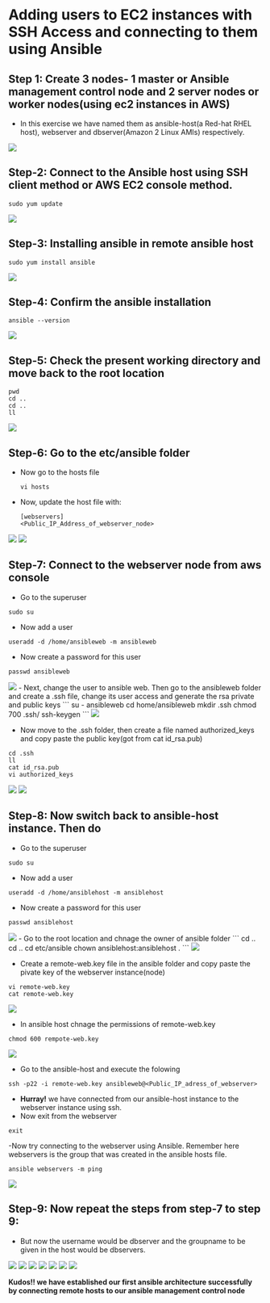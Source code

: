 # Adding users to EC2 instances with SSH Access and connecting to them using Ansible

## Step 1: Create 3 nodes- 1 master or Ansible management control node and 2 server nodes or worker nodes(using ec2 instances in AWS)
- In this exercise we have named them as ansible-host(a Red-hat RHEL host), webserver and dbserver(Amazon 2 Linux AMIs) respectively.
<img src="https://github.com/kuluruvineeth/Devops/blob/main/ansibleServerConnectionExercise/screenshots/2.png">

## Step-2: Connect to the Ansible host using SSH client method or AWS EC2 console method.
```
sudo yum update
```
<img src="https://github.com/kuluruvineeth/Devops/blob/main/ansibleServerConnectionExercise/screenshots/3.png">


## Step-3: Installing ansible in remote ansible host
```
sudo yum install ansible
```
<img src="https://github.com/kuluruvineeth/Devops/blob/main/ansibleServerConnectionExercise/screenshots/7.png">

## Step-4: Confirm the ansible installation
```
ansible --version
```
<img src="https://github.com/kuluruvineeth/Devops/blob/main/ansibleServerConnectionExercise/screenshots/8.png">

## Step-5: Check the present working directory and move back to the root location
```
pwd
cd ..
cd ..
ll
```
<img src="https://github.com/kuluruvineeth/Devops/blob/main/ansibleServerConnectionExercise/screenshots/9.png">

## Step-6: Go to the etc/ansible folder
- Now go to the hosts file
  ```
  vi hosts
  ```
-  Now, update the host file with:
   ```
   [webservers]
   <Public_IP_Address_of_webserver_node>
   ```
<img src="https://github.com/kuluruvineeth/Devops/blob/main/ansibleServerConnectionExercise/screenshots/11.png">
<img src="https://github.com/kuluruvineeth/Devops/blob/main/ansibleServerConnectionExercise/screenshots/12.png">

## Step-7: Connect to the webserver node from aws console
- Go to the superuser
```
sudo su
```
- Now add a user
```
useradd -d /home/ansibleweb -m ansibleweb
```
- Now create a password for this user
```
passwd ansibleweb
```
<img src="https://github.com/kuluruvineeth/Devops/blob/main/ansibleServerConnectionExercise/screenshots/14.png">
- Next, change the user to ansible web. Then go to the ansibleweb folder and create a .ssh file, change its user access and generate the rsa private and public keys
```
su - ansibleweb
cd home/ansibleweb
mkdir .ssh
chmod 700 .ssh/
ssh-keygen
```
<img src="https://github.com/kuluruvineeth/Devops/blob/main/ansibleServerConnectionExercise/screenshots/15.png">

- Now move to the .ssh folder, then create a file named authorized_keys and copy paste the public key(got from cat id_rsa.pub)
```
cd .ssh
ll
cat id_rsa.pub
vi authorized_keys
```
<img src="https://github.com/kuluruvineeth/Devops/blob/main/ansibleServerConnectionExercise/screenshots/16.png">
<img src="https://github.com/kuluruvineeth/Devops/blob/main/ansibleServerConnectionExercise/screenshots/17.png">

## Step-8: Now switch back to ansible-host instance. Then do
- Go to the superuser
```
sudo su
```
- Now add a user
```
useradd -d /home/ansiblehost -m ansiblehost
```
- Now create a password for this user
```
passwd ansiblehost
```
<img src="https://github.com/kuluruvineeth/Devops/blob/main/ansibleServerConnectionExercise/screenshots/19.png">
- Go to the root location and chnage the owner of ansible folder
```
cd ..
cd ..
cd etc/ansible
chown ansiblehost:ansiblehost .
```
<img src="https://github.com/kuluruvineeth/Devops/blob/main/ansibleServerConnectionExercise/screenshots/20.png">

- Create  a remote-web.key file in the ansible folder and copy paste the pivate key of the webserver instance(node)
``` 
vi remote-web.key
cat remote-web.key
``` 
<img src="https://github.com/kuluruvineeth/Devops/blob/main/ansibleServerConnectionExercise/screenshots/21.png">

- In ansible host chnage the permissions of remote-web.key
``` 
chmod 600 rempote-web.key
```
<img src="https://github.com/kuluruvineeth/Devops/blob/main/ansibleServerConnectionExercise/screenshots/23.png">

- Go to the ansible-host and execute the folowing
```
ssh -p22 -i remote-web.key ansibleweb@<Public_IP_adress_of_webserver>
```
- **Hurray!** we have connected from our ansible-host instance to the webserver instance using ssh.
- Now exit from the webserver
```
exit
```
-Now try connecting to the webserver using Ansible. Remember here webservers is the group that was created in the ansible hosts file.
```
ansible webservers -m ping
```
<img src="https://github.com/kuluruvineeth/Devops/blob/main/ansibleServerConnectionExercise/screenshots/24.png">

## Step-9: Now repeat the steps from step-7 to step 9:

- But now the username would be dbserver and the groupname to be given in the host would be dbservers.
<img src="https://github.com/kuluruvineeth/Devops/blob/main/ansibleServerConnectionExercise/screenshots/25.png">
<img src="https://github.com/kuluruvineeth/Devops/blob/main/ansibleServerConnectionExercise/screenshots/26.png">
<img src="https://github.com/kuluruvineeth/Devops/blob/main/ansibleServerConnectionExercise/screenshots/27.png">
<img src="https://github.com/kuluruvineeth/Devops/blob/main/ansibleServerConnectionExercise/screenshots/28.png">
<img src="https://github.com/kuluruvineeth/Devops/blob/main/ansibleServerConnectionExercise/screenshots/29.png">
<img src="https://github.com/kuluruvineeth/Devops/blob/main/ansibleServerConnectionExercise/screenshots/30.png">
<img src="https://github.com/kuluruvineeth/Devops/blob/main/ansibleServerConnectionExercise/screenshots/31.png">

**Kudos!! we have established our first ansible architecture successfully by connecting remote hosts to our ansible management control node**
